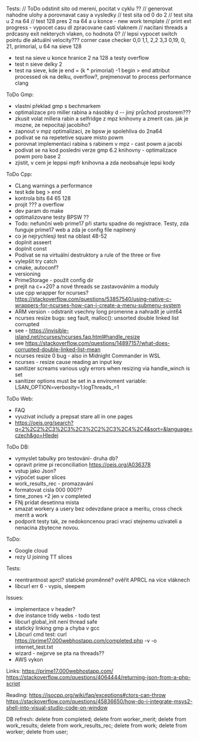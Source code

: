 Tests:
// ToDo odstinit sito od mereni, pocitat v cyklu ??
// generovat nahodne ulohy a porovnavat casy a vysledky
// test sita od 0 do 2
// test sita u 2 na 64
// test 128 pres 2 na 64 a u konce - new work template
// print ext progress - vypocet casu dl zpracovane casti vlaknem
// nacitani threads a prdcasny exit nekterych vlaken, co hodnota 0?
// lepsi vypocet switch pointu dle aktuální velocity???
corner case checker 0,0 1,1, 2,2 3,3 0,19, 0, 21, primorial, u 64 na sieve 128
- test na sieve u konce hranice 2 na 128  a testy overflow
- test n sieve delky 2
- test na sieve, kde je end = (k * primorial) -1
begin > end
attribut processed ok na delku, overflow?, 
prejmenovat to process
performance clang

ToDo Gmp:
- vlastní překlad gmp s bechmarkem 
- optimalizace pro miller rabina a násobky d -- jiný průchod prostorem???
- zkusit volat millera rabin a selfridge z mpz knihovny a zmerit cas. jak je mozne, ze nepocitaji jacobiho?
- zapnout v mpz optimalizaci, ze bpsw je spolehliva do 2na64
- podivat se na repetetive square misto powm
- porovnat implementaci rabina s rabinem v mpz - cast powm a jacobi
- podivat se na kod posledni verze gmp 6.2 knihovny - optimalizace powm poro base 2
- zjistit, v cem je leppsi mpfr knihovna a zda neobsahuje lepsi kody

ToDo Cpp: 
- CLang warnings a performance
- test kde beg > end
- kontrola bits 64 65 128
- projit ??? a overflow
- dev param do make
- optimalizovane testy BPSW ??
- Todo: nefunční web prime17 při startu spadne do registrace. Testy, zda funguje prime17 web a zda je config file naplnený
- co je nejrychlesji test na oblast 48-52
- doplnit asseert
- doplnit const
- Podívat se na virtuální destruktory a rule of the three or five
- vylepšit try catch
- cmake, autoconf?
- versioning
- PrimeStorage  - použít config dir
- prejít na c++20? a nové threads se zastavováním a moduly
- use cpp wrapper for ncurses? https://stackoverflow.com/questions/53857540/using-native-c-wrappers-for-ncurses-how-can-i-create-a-menu-submenu-system
- ARM version - odstranit vsechny long promenne a nahradit je uint64
- ncurses resize bugs: seg fault, malloc(): unsorted double linked list corrupted
- see - https://invisible-island.net/ncurses/ncurses.faq.html#handle_resize
- see https://stackoverflow.com/questions/14897157/what-does-corrupted-double-linked-list-mean
- ncurses resize 0 bug - also in Midnight Commander in WSL
- ncurses - resize cause reading an input key
- sanitizer screams various ugly errors when resizing via handle_winch is set 
- sanitizer options must be set in a enviroment variable: LSAN_OPTION=verbosity=1:logThreads_=1


ToDo Web:
- FAQ
- vyuzivat includy a prepsat stare all in one pages
- https://oeis.org/search?q=2%2C2%2C3%2C3%2C3%2C2%2C3%2C4%2C4&sort=&language=czech&go=Hledej

ToDo DB:
- vymyslet tabulky pro testování- druha db?
- opravit prime pi reconciliation https://oeis.org/A036378
- vstup jako Json?
- výpočet super slices
- work_results_rec  - promazavání
- formatovat cisla 000 000??
- time_zones +2 jen v completed
- FNj pridat desetinna mista
- smazat workery a usery bez odevzdane prace a meritu, cross check merrit a work
- podporit testy tak, ze nedokoncenou praci vraci stejnemu uzivateli a nenacina zbytecne novou.


ToDo:
- Google cloud
- rezy U joining TT slices

Tests:
- reentrantnost aprcl? statické proměnné? ověřit APRCL na více vláknech
- libcurl err 6  - vypis, sleepem

Issues:
- implementace v header?
- dve instance tridy webs - todo test
- libcurl global_init není thread safe
- statický linking gmp a chyba v gcc
- Libcurl cmd test: curl https://prime17.000webhostapp.com/completed.php -v -o internet_test.txt
- wizard - nejprve se pta na threads??
- AWS vykon

Links:
https://prime17.000webhostapp.com/
https://stackoverflow.com/questions/4064444/returning-json-from-a-php-script

Reading:
https://isocpp.org/wiki/faq/exceptions#ctors-can-throw
https://stackoverflow.com/questions/45836650/how-do-i-integrate-msys2-shell-into-visual-studio-code-on-window


DB refresh:
delete from completed;
delete from worker_merit;
delete from work_results;
delete from work_results_rec;
delete from work;
delete from worker;
delete from user;
